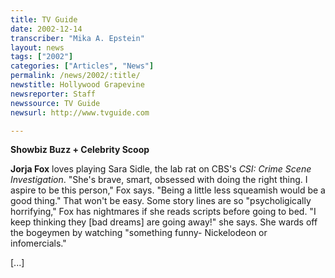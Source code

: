 ```yaml
---
title: TV Guide
date: 2002-12-14
transcriber: "Mika A. Epstein"
layout: news
tags: ["2002"]
categories: ["Articles", "News"]
permalink: /news/2002/:title/
newstitle: Hollywood Grapevine
newsreporter: Staff
newssource: TV Guide
newsurl: http://www.tvguide.com

---
```


**Showbiz Buzz + Celebrity Scoop**

**Jorja Fox** loves playing Sara Sidle, the lab rat on CBS's *CSI: Crime Scene Investigation*. "She's brave, smart, obsessed with doing the right thing. I aspire to be this person," Fox says. "Being a little less squeamish would be a good thing." That won't be easy. Some story lines are so "psycholigically horrifying," Fox has nightmares if she reads scripts before going to bed. "I keep thinking they [bad dreams] are going away!" she says. She wards off the bogeymen by watching "something funny- Nickelodeon or infomercials."

[...]
